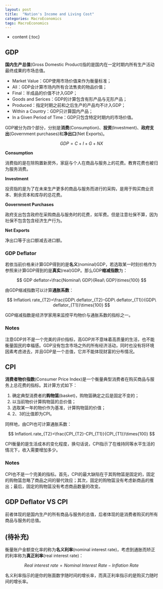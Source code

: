 ```yaml
---
layout: post
title:  "Nation's Income and Living Cost"
categories: MacroEconomics
tags: MacroEconomics 
---
```


* content
{:toc}

## GDP

**国内生产总值**(Gross Domestic Product)指的是国内在一定时期内所有生产活动最终成果的市场总值。

- Market Value：GDP使用市场价值来作为衡量标准；
- All：GDP会计算市场内所有合法售卖的物品价值；
- Final：半成品的价值不计入GDP；
- Goods and Serices：GDP的计算包含有形产品与无形产品；
- Produced：指定时期之前和之后生产的产品均不计入GDP；
- Within a Country：GDP只计算国内产品；
- In a Given Period of Time：GDP只包含特定时期内的市场价值。

GDP被分为四个部分，分别是**消费**(Consumption)、**投资**(Investment)、**政府支出**(Government purchases)和**净出口**(Net Exports)。

$$
GDP=C+I+G+NX
$$

**Consumption**

消费指的是在除购置新房外，家庭与个人在商品与服务上的花费。教育花费也被归为服务消费。

**Investment**

投资指的是为了在未来生产更多的商品与服务而进行的采购，是用于购买商业资本、剩余资本和库存的总花费。

**Government Purchases**

政府支出包含政府在采购商品与服务时的花费，如军费。但是注意社保不算，因为社保不包含包含经济生产行为。

**Net Exports**

净出口等于出口额减去进口额。

### GDP Deflator

若依当前价格来计算GDP得到的是**名义**(nominal)GDP，若选取某一时刻价格作为参照来计算GDP得到的是**真实**(real)GDP。那么GDP**缩减指数**为：

$$
GDP deflator=\frac{Nominal\ GDP}{Real\ GDP}\times{100}
$$

由GDP缩减指数可以计算**通胀系数**：

$$
Inflation\ rate_{T2}=\frac{GDP\ deflator_{T2}-GDP\ deflator_{T1}}{GDP\ deflator_{T1}}\times{100}
$$

GDP缩减指数是经济学家用来监控平均物价与通胀系数的指标之一。

### Notes

注意GDP并不是一个完美的评价指标，高GDP并不意味着高质量的生活，也不能衡量国民的幸福感。GDP没有包含市场之外的所有经济活动，同时也没有将环境因素考虑进去，并且GDP是一个总值，它并不能体现财富的分布情况。

## CPI

**消费者物价指数**(Consumer Price Index)是一个衡量典型消费者在购买商品与服务上总花费的指标。其计算方式如下：

1. 确定典型消费者的**购物篮**(basket)，购物篮确定之后是固定不变的；
2. 以当前物价计算购物篮的总价值；
3. 选取某一年的物价作为基准，计算购物篮的价值；
4. 2、3的比值即为CPI。

同样地，由CPI也可计算通胀系数：

$$
Inflation\ rate_{T2}=\frac{CPI_{T2}-CPI_{T1}}{CPI_{T1}}\times{100}
$$

CPI衡量的是生活成本的变化程度，换句话说，CPI指示了在维持同等水平生活的情况下，收入需要增加多少。

### Notes

CPI也不是一个完美的指标。首先，CPI的最大缺陷在于其购物篮是固定的，固定的购物篮忽略了商品之间的替代效应；其次，固定的购物篮没有考虑新商品的推出；最后，固定的购物篮没有考虑商品数量的改变。

## GDP Deflator VS CPI

前者体现的是国内生产的所有商品与服务的总值，后者体现的是消费者购买的所有商品与服务的总值。

## (待补充)

衡量账户金额变化率的称为**名义利率**(nominal interest rate)，考虑到通胀而矫正的利率称为**真正利率**(real interest rate)：

$$
Real\ interest\ rate=Nominal\ Interest\ Rate-Inflation\ Rate
$$

名义利率指示的是你的账面数字随时间的增长率，而真正利率指示的是购买力随时间的增长率。

